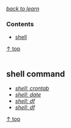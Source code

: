 [*back to learn*](https://github.com/malw2020/learn#contents)<br>

### Contents

- [shell](#shell-command)

[↑ top](#contents)
<br><br>


##  shell command

- [*shell: crontab*](https://github.com/malw2020/learn/tree/master/doc/shell/crontab)
- [*shell: date*](https://github.com/malw2020/learn/tree/master/doc/shell/date)
- [*shell: df*](https://github.com/malw2020/learn/tree/master/doc/shell/df)
- [*shell: df*](https://github.com/malw2020/learn/tree/master/doc/shell/du)


[↑ top](#contents)
<br><br>


